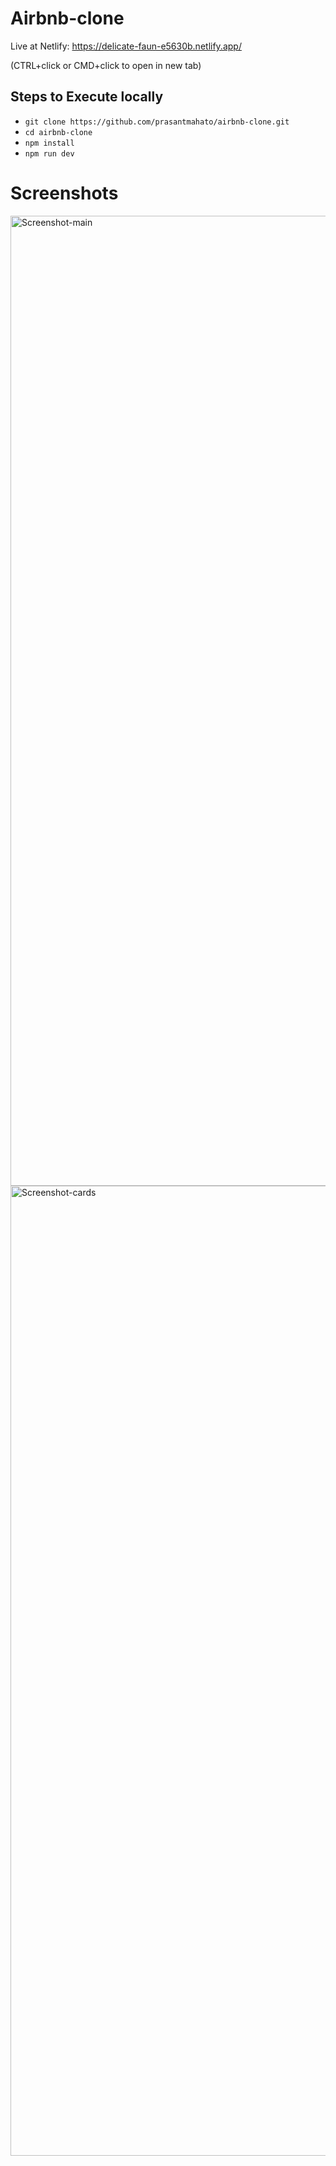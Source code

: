 # Airbnb-clone

Live at Netlify: https://delicate-faun-e5630b.netlify.app/

(CTRL+click or CMD+click to open in new tab)

## Steps to Execute locally
- `git clone https://github.com/prasantmahato/airbnb-clone.git`
- `cd airbnb-clone`
- `npm install`
- `npm run dev`


# Screenshots
<img width="1552" alt="Screenshot-main" src="https://github.com/prasantmahato/airbnb-clone/assets/62459775/cbec480b-a5c4-4fb4-9818-bea17db0b7de">

<img width="1552" alt="Screenshot-cards" src="https://github.com/prasantmahato/airbnb-clone/assets/62459775/1680de3e-58de-4822-a145-2dbeddfca693">
